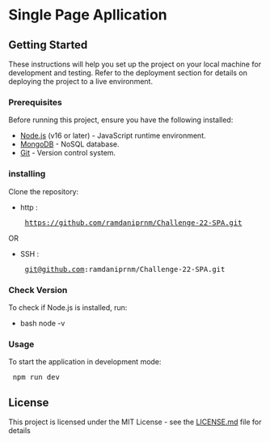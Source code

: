 # Single Page Apllication

## Getting Started

These instructions will help you set up the project on your local machine for development and testing. Refer to the deployment section for details on deploying the project to a live environment.

### Prerequisites
Before running this project, ensure you have the following installed:

- [Node.js](https://nodejs.org/) (v16 or later) - JavaScript runtime environment.
- [MongoDB](https://www.mongodb.com/) - NoSQL database.
- [Git](https://git-scm.com/) - Version control system.

### installing

Clone the repository:

- http : <pre> https://github.com/ramdaniprnm/Challenge-22-SPA.git </pre>

OR
 
- SSH : <pre> git@github.com:ramdaniprnm/Challenge-22-SPA.git </pre>


### Check Version

To check if Node.js is installed, run:

- bash
node -v

### Usage

To start the application in development mode:

<pre> npm run dev </pre>

## License

This project is licensed under the MIT License - see the [LICENSE.md](LICENSE.md) file for details

